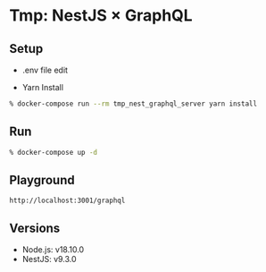 # Tmp: NestJS × GraphQL

## Setup

- .env file edit

- Yarn Install

```sh
% docker-compose run --rm tmp_nest_graphql_server yarn install
```

## Run

```sh
% docker-compose up -d
```

## Playground

```
http://localhost:3001/graphql
```

## Versions

- Node.js: v18.10.0
- NestJS: v9.3.0
